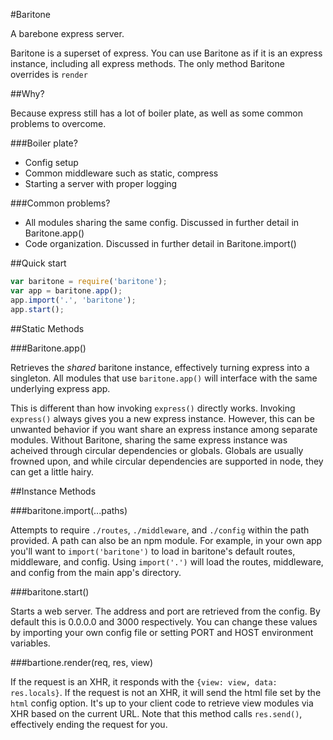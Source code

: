 #Baritone

A barebone express server.

Baritone is a superset of express. You can use Baritone as if it is an express instance, including all
express methods. The only method Baritone overrides is `render`

##Why?

Because express still has a lot of boiler plate, as well as some common problems to overcome.

###Boiler plate?

* Config setup
* Common middleware such as static, compress
* Starting a server with proper logging

###Common problems?

* All modules sharing the same config. Discussed in further detail in Baritone.app()
* Code organization. Discussed in further detail in Baritone.import()

##Quick start

```javascript
var baritone = require('baritone');
var app = baritone.app();
app.import('.', 'baritone');
app.start();
```

##Static Methods

###Baritone.app()

Retrieves the *shared* baritone instance, effectively turning express into a singleton. All modules
that use `baritone.app()` will interface with the same underlying express app.

This is different than how invoking `express()` directly works. Invoking `express()` always gives you
a new express instance. However, this can be unwanted behavior if you want share an express instance
among separate modules. Without Baritone, sharing the same express instance was acheived through circular
dependencies or globals. Globals are usually frowned upon, and while circular dependencies are supported
in node, they can get a little hairy.

##Instance Methods

###baritone.import(...paths)

Attempts to require `./routes`, `./middleware`, and `./config` within the path provided. A path can also
be an npm module. For example, in your own app you'll want to `import('baritone')` to load in baritone's
default routes, middleware, and config. Using `import('.')` will load the routes, middleware, and config
from the main app's directory.

###baritone.start()

Starts a web server. The address and port are retrieved from the config. By default this is 0.0.0.0 and 3000
respectively. You can change these values by importing your own config file or setting PORT and HOST
environment variables.

###bartione.render(req, res, view)

If the request is an XHR, it responds with the `{view: view, data: res.locals}`. If the request is not an XHR,
it will send the html file set by the `html` config option. It's up to your client code to retrieve view modules
via XHR based on the current URL. Note that this method calls `res.send()`, effectively ending the request
for you.
